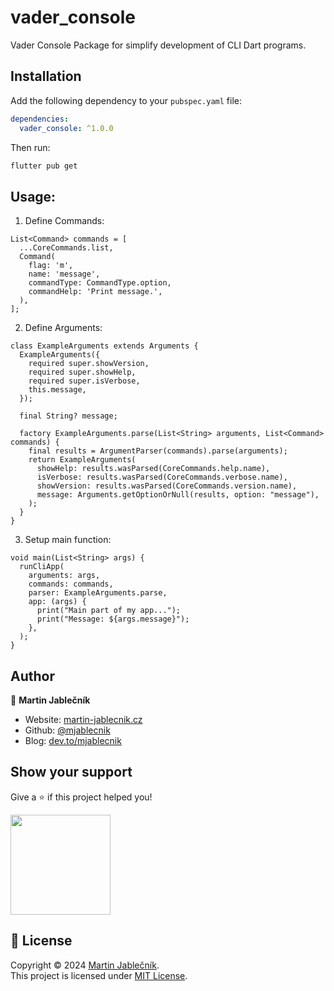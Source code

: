 # vader_console

Vader Console Package for simplify development of CLI Dart programs.

## Installation

Add the following dependency to your `pubspec.yaml` file:

```yaml
dependencies:
  vader_console: ^1.0.0
```

Then run:

```sh
flutter pub get
```

## Usage:

1) Define Commands:
```
List<Command> commands = [
  ...CoreCommands.list,
  Command(
    flag: 'm',
    name: 'message',
    commandType: CommandType.option,
    commandHelp: 'Print message.',
  ),
];
```

2) Define Arguments:
```
class ExampleArguments extends Arguments {
  ExampleArguments({
    required super.showVersion,
    required super.showHelp,
    required super.isVerbose,
    this.message,
  });

  final String? message;

  factory ExampleArguments.parse(List<String> arguments, List<Command> commands) {
    final results = ArgumentParser(commands).parse(arguments);
    return ExampleArguments(
      showHelp: results.wasParsed(CoreCommands.help.name),
      isVerbose: results.wasParsed(CoreCommands.verbose.name),
      showVersion: results.wasParsed(CoreCommands.version.name),
      message: Arguments.getOptionOrNull(results, option: "message"),
    );
  }
}
```

3) Setup main function:
```
void main(List<String> args) {
  runCliApp(
    arguments: args,
    commands: commands,
    parser: ExampleArguments.parse,
    app: (args) {
      print("Main part of my app...");
      print("Message: ${args.message}");
    },
  );
}
```


## Author

👤 **Martin Jablečník**

* Website: [martin-jablecnik.cz](https://www.martin-jablecnik.cz)
* Github: [@mjablecnik](https://github.com/mjablecnik)
* Blog: [dev.to/mjablecnik](https://dev.to/mjablecnik)


## Show your support

Give a ⭐️ if this project helped you!

<a href="https://www.patreon.com/mjablecnik">
  <img src="https://c5.patreon.com/external/logo/become_a_patron_button@2x.png" width="160">
</a>


## 📝 License

Copyright © 2024 [Martin Jablečník](https://github.com/mjablecnik).<br />
This project is licensed under [MIT License](https://github.com/mjablecnik/vader_framework/blob/master/core/vader_console/LICENSE).

